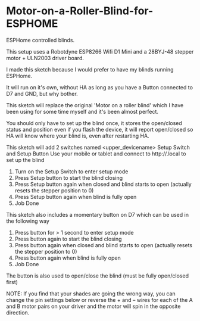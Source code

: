 # Motor-on-a-Roller-Blind-for-ESPHOME
ESPHome controlled blinds.

This setup uses a Robotdyne ESP8266 Wifi D1 Mini and a 28BYJ-48 stepper motor + ULN2003 driver board.

I made this sketch because I would prefer to have my blinds running ESPHome.

It will run on it's own, without HA as long as you have a Button connected to D7 and GND, but why bother.

This sketch will replace the original 'Motor on a roller blind' which I have been using for some time myself and it's been almost perfect.

You should only have to set up the blind once, it stores the open/closed status and position even if you flash the device, it will report open/closed so HA will know where your blind is, even after restarting HA.

 This sketch will add 2 switches named <upper_devicename> Setup Switch and Setup Button
 Use your mobile or tablet and connect to http://<devicename>.local to set up the blind

 1) Turn on the Setup Switch to enter setup mode
 2) Press Setup button to start the blind closing
 3) Press Setup button again when closed and blind starts to open (actually resets the stepper position to 0)
 4) Press Setup button again when blind is fully open
 5) Job Done

 This sketch also includes a momentary button on D7 which can be used in the following way

 1) Press button for > 1 second to enter setup mode
 2) Press button again to start the blind closing
 3) Press button again when closed and blind starts to open (actually resets the stepper position to 0)
 4) Press button again when blind is fully open
 5) Job Done

 The button is also used to open/close the blind (must be fully open/closed first)

 NOTE:  If you find that your shades are going the wrong way, you can change the pin
        settings below or reverse the + and – wires for each of the A and B motor
        pairs on your driver and the motor will spin in the opposite direction.

